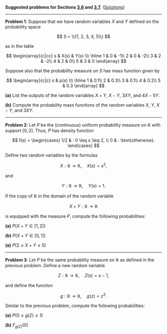**Suggested problems for Sections [3.6](https://mml.johnmyersmath.com/stats-book/chapters/03-random-variables.html#the-algebra-of-random-variables) and [3.7](https://mml.johnmyersmath.com/stats-book/chapters/03-random-variables.html#functions-of-random-variables).** ([Solutions](./13-suggested-problems-sol.md))

---

**Problem 1**: Suppose that we have random variables $X$ and $Y$ defined on the probability space

$$
S = \\{1, 2, 3, 4, 5\\}
$$

as in the table

$$
\begin{array}{c|cc}
s & X(s) & Y(s) \\\ \hline
1 & 0 & -1\\
2 & 0 & -2\\
3 & 2 & -2\\
4 & 2 & 0\\
5 & 3 & 0
\end{array}	
$$

Suppose also that the probability measure on $S$ has mass function given by

$$
\begin{array}{c|c}
s & p(s) \\\ \hline
1 & 0.1\\
2 & 0.3\\
3 & 0.1\\
4 & 0.2\\
5 & 0.3
\end{array}
$$

**(a)** List the outputs of the random variables $X+Y$, $X-Y$, $3XY$, and $4X-5Y$.

**(b)** Compute the probability mass functions of the random variables $X$, $Y$, $X-Y$, and $3XY$.

---

**Problem 2**: Let $P$ be the (continuous) uniform probability measure on $\mathbb{R}$ with support $[0,2]$. Thus, $P$ has density function

$$
f(s) = \begin{cases}
1/2 & : 0 \leq s \leq 2, \\
0 & : \text{otherwise}.
\end{cases}
$$

Define two random variables by the formulas

$$
X: \mathbb{R} \to \mathbb{R}, \quad X(s) = s^2,
$$

and

$$
Y: \mathbb{R} \to \mathbb{R}, \quad Y(s) = 1.
$$

If the copy of $\mathbb{R}$ in the domain of the random variable

$$
X+Y: \mathbb{R} \to \mathbb{R}
$$

is equipped with the measure $P$, compute the following probabilities:

**(a)** $P\big(X+Y\in [1,2] \big)$

**(b)** $P\big( X+Y \in [0,1] \big)$

**(a)** $P\big( 2\leq X+Y \leq 5 \big)$

---

**Problem 3**: Let $P$ be the same probability measure on $\mathbb{R}$ as defined in the previous problem. Define a new random variable

$$
Z: \mathbb{R}\to \mathbb{R}, \quad Z(s) = s-1,
$$

and define the function

$$
g: \mathbb{R} \to \mathbb{R}, \quad g(z) = z^3.
$$

Similar to the previous problem, compute the following probabilities:

**(a)** $P\big(0\leq g(Z) \leq 1 \big)$

**(b)** $F_{g(Z)}(0)$
